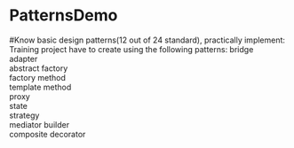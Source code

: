 PatternsDemo
============

#Know basic design patterns(12 out of 24 standard), practically implement:
    Training project have to create using the following patterns: 
      bridge  
      adapter                       
      abstract factory        
      factory method            
      template method         
      proxy                            
      state                   	       
      strategy                	       
      mediator 
      builder                 	      
      composite 
      decorator   
